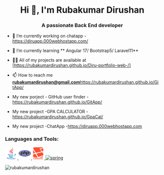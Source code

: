 


<h1 align="center">Hi 👋, I'm Rubakumar Dirushan</h1>
<h3 align="center">A passionate Back End developer </h3>
 


- 🔭 I’m currently working on chatapp - https://diruapp.000webhostapp.com/

- 🌱 I’m currently learning ** Angular 17/ Bootstrap5/ Laravel11**

- 👨‍💻 All of my projects are available at [https://rubakumardirushan.github.io/Diru-portfolio-web-/]

- 📫 How to reach me **rubakumardirushan@gmail.com**https://rubakumardirushan.github.io/GitApp/
- My new porject - GitHub user finder - https://rubakumardirushan.github.io/GitApp/
- My new project -GPA CALCULATOR -https://rubakumardirushan.github.io/GpaCal/
- My new project -ChatApp -https://diruapp.000webhostapp.com

<p align="left">
</p>

<h3 align="left">Languages and Tools:</h3>
<p align="left"> 
    <a href="https://www.java.com" target="_blank" rel="noreferrer"> <img src="https://raw.githubusercontent.com/devicons/devicon/master/icons/java/java-original.svg" alt="java" width="40" height="40"/> </a> 
    <a href="https://www.php.net" target="_blank" rel="noreferrer"> <img src="https://raw.githubusercontent.com/devicons/devicon/master/icons/php/php-original.svg" alt="php" width="40" height="40"/> </a> 
    <a href="https://laravel.com/" target="_blank" rel="noreferrer"> <img src="https://raw.githubusercontent.com/devicons/devicon/master/icons/laravel/laravel-plain-wordmark.svg" alt="laravel" width="40" height="40"/> </a> 
    <a href="https://spring.io/" target="_blank" rel="noreferrer"> <img src="https://www.vectorlogo.zone/logos/springio/springio-icon.svg" alt="spring" width="40" height="40"/> </a> 
</p>




<p><img align="center" src="https://github-readme-streak-stats.herokuapp.com/?user=rubakumardirushan&" alt="rubakumardirushan" /></p>
